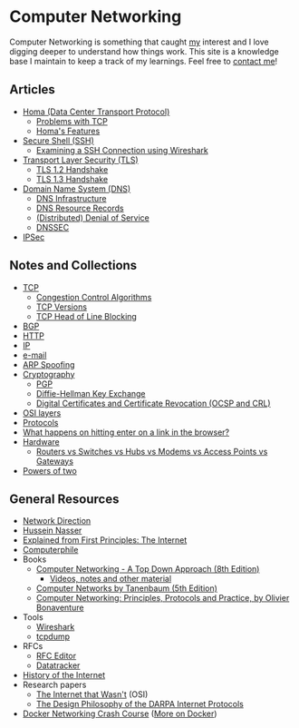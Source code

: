 # Computer Networking

Computer Networking is something that caught [my](https://harshkapadia.me) interest and I love digging deeper to understand how things work. This site is a knowledge base I maintain to keep a track of my learnings. Feel free to [contact me](https://links.harshkapadia.me)!

## Articles

-   [Homa (Data Center Transport Protocol)](homa.md)
    -   [Problems with TCP](homa.md#problems-with-tcp)
    -   [Homa's Features](homa.md#homa-features)
-   [Secure Shell (SSH)](ssh.md)
    -   [Examining a SSH Connection using Wireshark](ssh.md#a-ssh-connection)
-   [Transport Layer Security (TLS)](tls.md)
    -   [TLS 1.2 Handshake](tls.md#tls-12-handshake)
    -   [TLS 1.3 Handshake](tls.md#tls-13-handshake)
-   [Domain Name System (DNS)](dns.md)
    -   [DNS Infrastructure](dns.md#dns-infrastructure)
    -   [DNS Resource Records](dns.md#common-dns-records)
    -   [(Distributed) Denial of Service](dns.md#distributed-denial-of-service)
    -   [DNSSEC](dns.md#dnssec)
-   [IPSec](ipsec.md)

## Notes and Collections

-   [TCP](tcp.md)
    -   [Congestion Control Algorithms](tcp.md#congestion-control-algorithms)
    -   [TCP Versions](tcp.md#versions-of-tcp)
    -   [TCP Head of Line Blocking](tcp.md#tcp-head-of-line-blocking)
-   [BGP](bgp.md)
-   [HTTP](http.md)
-   [IP](ip.md)
-   [e-mail](e-mail.md)
-   [ARP Spoofing](files/bu-cas-cs-558/assignments/e-mail-arp/index.html#_arp_spoofing)
-   [Cryptography](cryptography.md)
    -   [PGP](cryptography.md#pgp)
    -   [Diffie-Hellman Key Exchange](cryptography.md#diffie-hellman)
    -   [Digital Certificates and Certificate Revocation (OCSP and CRL)](#digital-certificates-and-certificate-revocation-ocsp-and-crl)
-   [OSI layers](osi-layers.md)
-   [Protocols](protocols.md)
-   [What happens on hitting enter on a link in the browser?](network-cycle.md)
-   [Hardware](hardware.md)
    -   [Routers vs Switches vs Hubs vs Modems vs Access Points vs Gateways](hardware.md#routers-vs-switches-vs-hubs-vs-modems-vs-access-points-vs-gateways)
-   [Powers of two](powers-of-two.md)

## General Resources

-   [Network Direction](https://www.youtube.com/watch?v=cNwEVYkx2Kk&list=PLDQaRcbiSnqF5U8ffMgZzS7fq1rHUI3Q8)
-   [Hussein Nasser](https://www.youtube.com/watch?v=V3ZPPPKEipA&list=PLQnljOFTspQUNnO4p00ua_C5mKTfldiYT)
-   [Explained from First Principles: The Internet](https://explained-from-first-principles.com/internet)
-   [Computerphile](https://www.youtube.com/user/Computerphile)
-   Books
    -   [Computer Networking - A Top Down Approach (8th Edition)](files/books/computer-networking-a-top-down-approach-8th-edition.pdf)
        -   [Videos, notes and other material](https://gaia.cs.umass.edu/kurose_ross/lectures.php)
    -   [Computer Networks by Tanenbaum (5th Edition)](files/books/computer-networks-tanenbaum-5th-edition.pdf)
    -   [Computer Networking: Principles, Protocols and Practice, by Olivier Bonaventure](https://www.computer-networking.info)
-   Tools
    -   [Wireshark](https://www.wireshark.org)
    -   [tcpdump](https://wizardzines.com/zines/tcpdump)
-   RFCs
    -   [RFC Editor](https://www.rfc-editor.org)
    -   [Datatracker](https://datatracker.ietf.org)
-   [History of the Internet](https://www.youtube.com/watch?v=9hIQjrMHTv4)
-   Research papers
    -   [The Internet that Wasn't](files/research-papers/the-internet-that-wasnt.pdf) (OSI)
    -   [The Design Philosophy of the DARPA Internet Protocols](files/research-papers/the-design-philosophy-of-the-darpa-internet-protocols.pdf)
-   [Docker Networking Crash Course](https://www.youtube.com/watch?v=OU6xOM0SE4o) ([More on Docker](https://harshkapadia2.github.io/docker))
